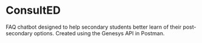 # ConsultED
FAQ chatbot designed to help secondary students better learn of their post-secondary options. Created using the Genesys API in Postman.

